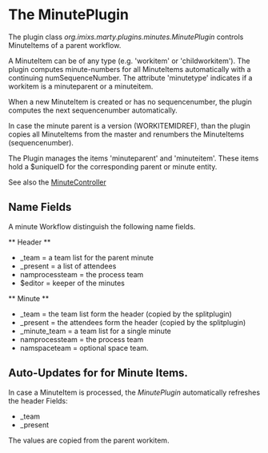 # The MinutePlugin

The plugin class _org.imixs.marty.plugins.minutes.MinutePlugin_  controls MinuteItems of a parent workflow.

A MinuteItem can be of any type (e.g. 'workitem' or 'childworkitem'). The plugin computes minute-numbers for all MinuteItems automatically with a continuing numSequenceNumber. The attribute 'minutetype' indicates if a workitem is a minuteparent or a minuteitem.

When a new MinuteItem is created or has no sequencenumber, the plugin computes the next sequencenumber automatically.

In case the minute parent is a version (WORKITEMIDREF), than the plugin copies all MinuteItems from the master and renumbers the MinuteItems (sequencenumber). 

The Plugin manages the items 'minuteparent' and 'minuteitem'. These items hold a $uniqueID for the corresponding parent
 or minute entity. 


See also the [MinuteController](../controller/minutecontroller.html)

## Name Fields

A minute Workflow distinguish the following name fields. 

** Header **

 * \_team = a team list for the parent minute
 * \_present = a list of attendees   
 * namprocessteam = the process team
 * $editor = keeper of the minutes
 

** Minute **

 * \_team = the team list form the header (copied by the splitplugin)
 * \_present = the  attendees form the header (copied by the splitplugin)
 * \_minute\_team = a team list for a single minute
 * namprocessteam = the process team
 * namspaceteam = optional space team.


## Auto-Updates for for Minute Items.

In case a MinuteItem is processed, the _MinutePlugin_ automatically refreshes the header Fields:

 * \_team 
 * \_present    

The values are copied from the parent workitem.


